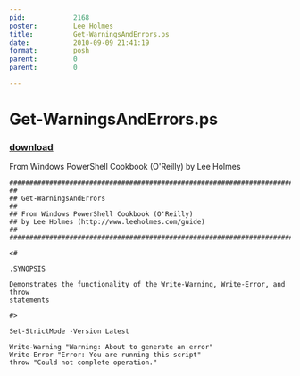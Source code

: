 ```yaml
---
pid:            2168
poster:         Lee Holmes
title:          Get-WarningsAndErrors.ps
date:           2010-09-09 21:41:19
format:         posh
parent:         0
parent:         0

---
```


# Get-WarningsAndErrors.ps

### [download](2168.ps1)

From Windows PowerShell Cookbook (O'Reilly) by Lee Holmes

```posh
##############################################################################
##
## Get-WarningsAndErrors
##
## From Windows PowerShell Cookbook (O'Reilly)
## by Lee Holmes (http://www.leeholmes.com/guide)
##
##############################################################################

<#

.SYNOPSIS

Demonstrates the functionality of the Write-Warning, Write-Error, and throw
statements

#>

Set-StrictMode -Version Latest

Write-Warning "Warning: About to generate an error"
Write-Error "Error: You are running this script"
throw "Could not complete operation."
```
